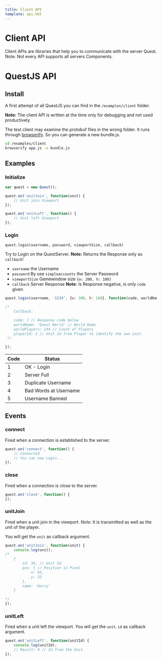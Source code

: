```yaml
---
title: Client API
template: api.hbt
---
```


# Client API

Client APIs are libraries that help you to communicate with the server Quest. Note: Not every API supports all servers Components.

# QuestJS API

## Install

A first attempt of all QuestJS you can find in the `/examples/client` folder.

**Note:** The client API is written at the time only for debugging and not used productively.

The test client may examine the protobuf files in the wrong folder. It runs through [browserify](http://browserify.org). So you can generate a new bundle.js.

```bash
cd /examples/client
browserify app.js -o bundle.js
```

## Examples

### Initialize

```js
var quest = new Quest();

quest.on('unitJoin', function(unit) {
	// Unit join Viewport	
});

quest.on('unitLeft', function() {
	// Unit left Viewport
});
```

### Login

`quest.login(username, password, viewportSize, callback)`

Try to Login on the QuestServer. **Note:** Returns the Response only as `callback`!

* `username` the Username
* `password` By use `simpleaccounts` the Server Password
* `viewportSize` Gamewindow size `{w: 200, h: 100}`
* `callback` Server Response **Note:** Is Response negative, is only `code` given

```js
quest.login(username, '1234', {w: 300, h: 160}, function(code, worldName, worldPlayers, playerId) {

/*
	Callback:

	code: 1 // Response code below
	worldName: 'Quest World' // World Name
	worldPlayers: 234 // Count of Players
	playerId: 3 // Unit Id from Player to identify the own unit.
 */

});
```

Code | Status
-----|-------
1    | OK - Login
2    | Server Full
3 	 | Duplicate Username
4    | Bad Words at Username
5    | Username Banned

## Events

### connect

Fired when a connection is established to the server.

```js
quest.on('connect', function() {
	// Connected
	// You can now Login...
});
```

### close

Fired when a connection is close to the server.

```js
quest.on('close', function() {
});
```

### unitJoin

Fired when a unit join in the viewport.
*Note:* It is transmitted as well as the unit of the player.

You will get the `unit` as callback argument.

```js
quest.on('unitJoin', function(unit) {
	console.log(unit);
/*
	{
		id: 34, // Unit Id
		pos: { // Position in Pixel
			x: 45, 
			y: 23
		}, 
		name: 'Harry'
	}

*/
});
```

### unitLeft

Fired when a unit left the viewport.
You will get the `unit.id` as callback argument.

```js
quest.on('unitLeft', function(unitId) {
	console.log(unitId);
	// Result: 4 // Id from the Unit.
});
```
